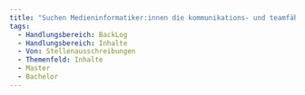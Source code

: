 ```yaml
---
title: "Suchen Medieninformatiker:innen die kommunikations- und teamfähig sind."
tags:
  - Handlungsbereich: BackLog
  - Handlungsbereich: Inhalte
  - Von: Stellenausschreibungen
  - Themenfeld: Inhalte
  - Master
  - Bachelor
---
```

